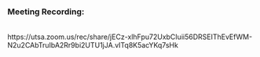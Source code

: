 ### Meeting Recording:
<br/>
https://utsa.zoom.us/rec/share/jECz-xlhFpu72UxbCIuii56DRSEIThEvEfWM-N2u2CAbTruIbA2Rr9bi2UTU1jJA.vITq8K5acYKq7sHk